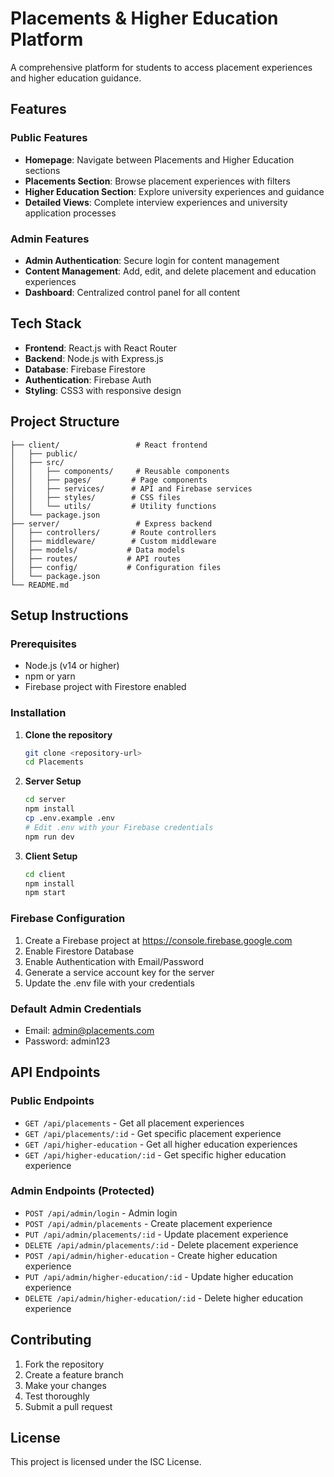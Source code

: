 # Placements & Higher Education Platform

A comprehensive platform for students to access placement experiences and higher education guidance.

## Features

### Public Features
- **Homepage**: Navigate between Placements and Higher Education sections
- **Placements Section**: Browse placement experiences with filters
- **Higher Education Section**: Explore university experiences and guidance
- **Detailed Views**: Complete interview experiences and university application processes

### Admin Features
- **Admin Authentication**: Secure login for content management
- **Content Management**: Add, edit, and delete placement and education experiences
- **Dashboard**: Centralized control panel for all content

## Tech Stack

- **Frontend**: React.js with React Router
- **Backend**: Node.js with Express.js
- **Database**: Firebase Firestore
- **Authentication**: Firebase Auth
- **Styling**: CSS3 with responsive design

## Project Structure

```
├── client/                 # React frontend
│   ├── public/
│   ├── src/
│   │   ├── components/     # Reusable components
│   │   ├── pages/         # Page components
│   │   ├── services/      # API and Firebase services
│   │   ├── styles/        # CSS files
│   │   └── utils/         # Utility functions
│   └── package.json
├── server/                 # Express backend
│   ├── controllers/       # Route controllers
│   ├── middleware/        # Custom middleware
│   ├── models/           # Data models
│   ├── routes/           # API routes
│   ├── config/           # Configuration files
│   └── package.json
└── README.md
```

## Setup Instructions

### Prerequisites
- Node.js (v14 or higher)
- npm or yarn
- Firebase project with Firestore enabled

### Installation

1. **Clone the repository**
   ```bash
   git clone <repository-url>
   cd Placements
   ```

2. **Server Setup**
   ```bash
   cd server
   npm install
   cp .env.example .env
   # Edit .env with your Firebase credentials
   npm run dev
   ```

3. **Client Setup**
   ```bash
   cd client
   npm install
   npm start
   ```

### Firebase Configuration

1. Create a Firebase project at https://console.firebase.google.com
2. Enable Firestore Database
3. Enable Authentication with Email/Password
4. Generate a service account key for the server
5. Update the .env file with your credentials

### Default Admin Credentials
- Email: admin@placements.com
- Password: admin123

## API Endpoints

### Public Endpoints
- `GET /api/placements` - Get all placement experiences
- `GET /api/placements/:id` - Get specific placement experience
- `GET /api/higher-education` - Get all higher education experiences
- `GET /api/higher-education/:id` - Get specific higher education experience

### Admin Endpoints (Protected)
- `POST /api/admin/login` - Admin login
- `POST /api/admin/placements` - Create placement experience
- `PUT /api/admin/placements/:id` - Update placement experience
- `DELETE /api/admin/placements/:id` - Delete placement experience
- `POST /api/admin/higher-education` - Create higher education experience
- `PUT /api/admin/higher-education/:id` - Update higher education experience
- `DELETE /api/admin/higher-education/:id` - Delete higher education experience

## Contributing

1. Fork the repository
2. Create a feature branch
3. Make your changes
4. Test thoroughly
5. Submit a pull request

## License

This project is licensed under the ISC License.
